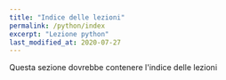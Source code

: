 ```yaml
---
title: "Indice delle lezioni"
permalink: /python/index
excerpt: "Lezione python"
last_modified_at: 2020-07-27
---
```


Questa sezione dovrebbe contenere l'indice delle lezioni


